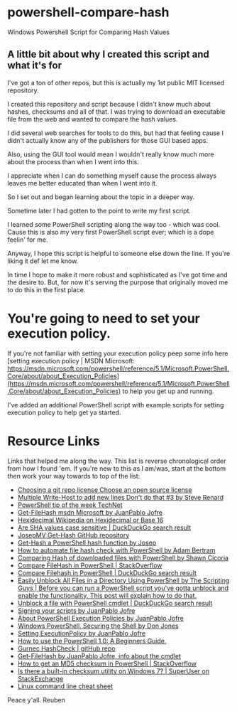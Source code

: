 # powershell-compare-hash
Windows Powershell Script for Comparing Hash Values

## A little bit about why I created this script and what it's for

I've got a ton of other repos, but this is actually my 1st public MIT licensed repository.

I created this repository and script because I didn't know much about hashes, checksums and all of that. I was trying to download an executable file from the web and wanted to compare the hash values.

I did several web searches for tools to do this, but had that feeling cause I didn't actually know any of the publishers for those GUI based apps.

Also, using the GUI tool would mean I wouldn't really know much more about the process than when I went into this.

I appreciate when I can do something myself cause the process always leaves me better educated than when I went into it.

So I set out and began learning about the topic in a deeper way.

Sometime later I had gotten to the point to write my first script.

I learned some PowerShell scripting along the way too - which was cool. Cause this is also my very first PowerShell script ever; which is a dope feelin' for me.

Anyway, I hope this script is helpful to someone else down the line. If you're liking it def let me know.

In time I hope to make it more robust and sophisticated as I've got time and the desire to. But, for now it's serving the purpose that originally moved me to do this in the first place.

# You're going to need to set your execution policy.

If you're not familiar with setting your execution policy peep some info here [setting execution policy | MSDN Microsoft:  https://msdn.microsoft.com/powershell/reference/5.1/Microsoft.PowerShell.Core/about/about_Execution_Policies](https://msdn.microsoft.com/powershell/reference/5.1/Microsoft.PowerShell.Core/about/about_Execution_Policies) to help you get up and running.

I've added an additional PowerShell script with example scripts for setting execution policy to help get ya started.

# Resource Links

Links that helped me along the way. This list is reverse chronological order from how I found 'em. If you're new to this as I am/was, start at the bottom then work your way towards to top of the list:

* [Choosing a git repo license Choose an open source license](https://choosealicense.com/)
* [Multiple Write-Host to add new lines Don't do that #3 by Steve Renard](http://powershell-guru.com/dont-do-that-3-multiple-write-host-to-add-new-lines/)
* [PowerShell tip of the week TechNet](https://technet.microsoft.com/en-us/library/ee692792.aspx)
* [Get-FileHash msdn Microsoft by JuanPablo Jofre](https://msdn.microsoft.com/en-us/powershell/reference/5.1/microsoft.powershell.utility/get-filehash)
* [Hexidecimal Wikipedia on Hexidecimal or Base 16](https://en.wikipedia.org/wiki/Hexadecimal)
* [Are SHA values case sensitive | DuckDuckGo search result](https://duckduckgo.com/?q=are+sha+values+case+sensitive&t=ffab&ia=qa&iax=1)
* [JosepMV Get-Hash GitHub repository](https://github.com/josepmv/dbadailystuff/blob/master/Get-Hash.ps1)
* [Get-Hash a PowerShell hash function by Josep](http://dbadailystuff.com/2013/03/11/get-hash-a-powershell-hash-function/)
* [How to automate file hash check with PowerShell by Adam Bertram](http://www.tomsitpro.com/articles/powershell-file-hash-check,2-880.html)
* [Comparing Hash of downloaded files with PowerShell by Shawn Cicoria](https://blogs.msdn.microsoft.com/scicoria/2014/04/18/comparing-hash-of-downloaded-files-with-powershell/)
* [Compare FileHash in PowerShell | StackOverflow](https://stackoverflow.com/questions/11746287/compare-filehash-in-powershell)
* [Compare Filehash in PowerShell | DuckDuckGo search result](https://duckduckgo.com/?q=how+to+powershell+compare+checksum+&t=ffab&ia=qa&iax=1)
* [Easily Unblock All Files in a Directory Using PowerShell by The Scripting Guys | Before you can run a PowerShell script you've gotta unblock and enable the functionality. This post will explain how to do that.](https://blogs.technet.microsoft.com/heyscriptingguy/2012/09/14/easily-unblock-all-files-in-a-directory-using-powershell/)
* [Unblock a file with PowerShell cmdlet | DuckDuckGo search result](https://duckduckgo.com/?q=how+to+unblock+powershell+script&t=ffab&ia=qa)
* [Signing your scripts by JuanPablo Jofre](https://msdn.microsoft.com/powershell/reference/5.1/Microsoft.PowerShell.Core/about/about_signing)
* [About PowerShell Execution Policies by JuanPablo Jofre](https://msdn.microsoft.com/powershell/reference/5.1/Microsoft.PowerShell.Core/about/about_Execution_Policies)
* [Windows PowerShell, Securing the Shell by Don Jones](https://technet.microsoft.com/en-us/library/3f7e8023-b0f4-4225-bdba-26c23c8e4913)
* [Setting ExecutionPolicy by JuanPablo Jofre](https://msdn.microsoft.com/powershell/reference/5.1/Microsoft.PowerShell.Core/about/about_Execution_Policies)
* [How to use the PowerShell 1.0: A Beginners Guide.](https://blogs.technet.microsoft.com/shawnt/2007/12/17/how-to-use-the-powershell-1-0-a-beginners-guide/)
* [Gurnec HashCheck | gitHub repo](https://github.com/gurnec/HashCheck/releases/tag/v2.4.0)
* [Get-FileHash by JuanPablo Jofre, info about the cmdlet](https://msdn.microsoft.com/powershell/reference/5.1/microsoft.powershell.utility/Get-FileHash)
* [How to get an MD5 checksum in PowerShell | StackOverflow](https://stackoverflow.com/questions/10521061/how-to-get-an-md5-checksum-in-powershell)
* [Is there a built-in checksum utility on Windows 7? | SuperUser on StackExchange](https://superuser.com/questions/245775/is-there-a-built-in-checksum-utility-on-windows-7/898377#898377)
* [Linux command line cheat sheet](http://www.computerworld.com/article/2598082/linux/linux-linux-command-line-cheat-sheet.html)

Peace y'all.
Reuben

